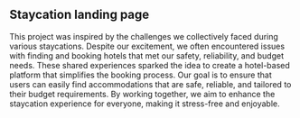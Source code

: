 ## Staycation landing page

This project was inspired by the challenges we collectively faced during various staycations. Despite our excitement, we often encountered issues with finding and booking hotels that met our safety, reliability, and budget needs. These shared experiences sparked the idea to create a hotel-based platform that simplifies the booking process. Our goal is to ensure that users can easily find accommodations that are safe, reliable, and tailored to their budget requirements. By working together, we aim to enhance the staycation experience for everyone, making it stress-free and enjoyable.
